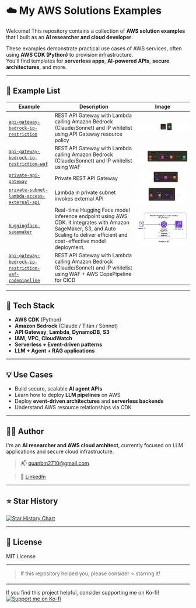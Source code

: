# ☁️ My AWS Solutions Examples

Welcome! This repository contains a collection of **AWS solution examples** that I built as an **AI researcher and cloud developer**.

These examples demonstrate practical use cases of AWS services, often using **AWS CDK (Python)** to provision infrastructure.  
You'll find templates for **serverless apps**, **AI-powered APIs**, **secure architectures**, and more.

---

## 📂 Example List

| Example | Description | Image |
|---------|-------------|-------|
| [`api-gateway-bedrock-ip-restriction`](./api-gateway-bedrock-ip-restriction) | REST API Gateway with Lambda calling Amazon Bedrock (Claude/Sonnet) and IP whitelist using API Gateway resource policy| ![api-gateway-bedrock-ip-restriction-image](./api-gateway-bedrock-ip-restriction/api-gateway-bedrock-ip-restriction.png)|
| [`api-gateway-bedrock-ip-restriction-waf`](./api-gateway-bedrock-ip-restriction-waf) | REST API Gateway with Lambda calling Amazon Bedrock (Claude/Sonnet) and IP whitelist using WAF | ![api-gateway-bedrock-ip-restriction-waf-image](./api-gateway-bedrock-ip-restriction-waf/api-gateway-bedrock-ip-restriction-waf.png) |
| [`private-api-gateway`](./private-api-gateway) | Private REST API Gateway | ![private-api-gateway-image](./private-api-gateway/public/private-api-gateway.png) |
| [`private-subnet-lambda-access-external-api`](./private-subnet-lambda-access-external-api) | Lambda in private subnet invokes external API | ![private-subnet-lambda-access-external-api-image](./private-subnet-lambda-access-external-api/private-subnet-lambda-access-external-api.png) |
| [`huggingface-sagemaker`](./huggingface-sagemaker) | Real-time Hugging Face model inference endpoint using AWS CDK. It integrates with Amazon SageMaker, S3, and Auto Scaling to deliver efficient and cost-effective model deployment. | ![huggingface-sagemaker-image](./huggingface-sagemaker/huggingface-sagemaker.png) |
| [`api-gateway-bedrock-ip-restriction-waf-codepipeline`](./api-gateway-bedrock-ip-restriction-waf-codepipeline) | REST API Gateway with Lambda calling Amazon Bedrock (Claude/Sonnet) and IP whitelist using WAF + AWS CopePipeline for CICD |  |

---

## 🧰 Tech Stack

- **AWS CDK** (Python)
- **Amazon Bedrock** (Claude / Titan / Sonnet)
- **API Gateway**, **Lambda**, **DynamoDB**, **S3**
- **IAM**, **VPC**, **CloudWatch**
- **Serverless + Event-driven patterns**
- **LLM + Agent + RAG applications**

---

## 💡 Use Cases

- Build secure, scalable **AI agent APIs**
- Learn how to deploy **LLM pipelines** on AWS
- Deploy **event-driven architectures** and **serverless backends**
- Understand AWS resource relationships via CDK

---

## 🧑‍💻 Author

I'm an **AI researcher and AWS cloud architect**, currently focused on LLM applications and secure cloud infrastructure.

<!-- > 🔗 [Portfolio Website](https://yourwebsite.com)   -->
> 📬 quanbm2710@gmail.com

> 💼 [LinkedIn](https://linkedin.com/in/yourname)

---

## ⭐️ Star History

[![Star History Chart](https://api.star-history.com/svg?repos=your-username/aws-solutions-hub&type=Date)](https://star-history.com/#MinhQuan/aws-solutions-hub&Date)

---

## 📄 License

MIT License

---

> If this repository helped you, please consider ⭐️ starring it!

---

If you find this project helpful, consider supporting me on Ko-fi!  
<a href="https://ko-fi.com/buiminhquan" target="_blank">
  <img src="https://ko-fi.com/img/githubbutton_sm.svg" alt="Support me on Ko-fi" />
</a>
